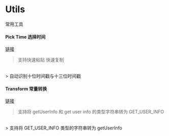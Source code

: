 # Utils
常用工具

#### Pick Time 选择时间
<a href="https://util.jaceyi.com/Pick%20Time" target="_blank">链接</a>
> 支持快速粘贴 快速复制
<br/>
> 自动识别十位时间戳与十三位时间戳

#### Transform 常量转换
<a href="https://util.jaceyi.com/Transform">链接</a>
> 支持将 getUserInfo 和 get user info 的类型字符串转为 GET_USER_INFO
<br/>
> 支持将 GET_USER_INFO 类型的字符串转为 getUserInfo

